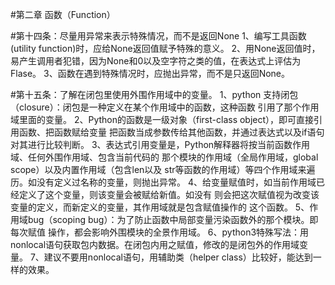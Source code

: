 #第二章 函数（Function）

#第十四条：尽量用异常来表示特殊情况，而不是返回None
1、编写工具函数(utility function)时，应给None返回值赋予特殊的意义。
2、用None返回值时，易产生调用者犯错，因为None和0以及空字符之类的值，在表达式上评估为Flase。
3、函数在遇到特殊情况时，应抛出异常，而不是只返回None。


#第十五条：了解在闭包里使用外围作用域中的变量。
1、python 支持闭包（closure）：闭包是一种定义在某个作用域中的函数，这种函数
   引用了那个作用域里面的变量。
2、Python的函数是一级对象（first-class object），即可直接引用函数、把函数赋给变量
   把函数当成参数传给其他函数，并通过表达式以及if语句对其进行比较判断。
3、表达式引用变量是，Python解释器将按当前函数作用域、任何外围作用域、包含当前代码的
   那个模块的作用域（全局作用域，global scope）以及内置作用域（包含len以及
   str等函数的作用域）等四个作用域来遍历。如没有定义过名称的变量，则抛出异常。
4、给变量赋值时，如当前作用域已经定义了这个变量，则该变量会被赋给新值。如没有 
   则会把这次赋值视为改变该变量的定义，而新定义的变量，其作用域就是包含赋值操作的
   这个函数。
5、作用域bug（scoping bug）：为了防止函数中局部变量污染函数外的那个模块。即每次赋值
   操作，都会影响外围模块的全景作用域。
6、python3特殊写法：用nonlocal语句获取包内数据。在闭包内用之赋值，修改的是闭包外的作用域变量。
7、建议不要用nonlocal语句，用辅助类（helper class）比较好，能达到一样的效果。

